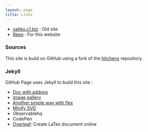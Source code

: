 ```yaml
---
layout: page
title: Links
---
```


- [yatiko.c1.biz](http://www.yatiko.c1.biz/) : Old site
- [Repo](https://github.com/fractalcitta/fractalcitta.github.io) : For this website

### Sources

This site is build on GitHub using a fork of the [hitchens](https://github.com/patdryburgh/hitchens/) repository.

### Jekyll

GitHub Page uses Jekyll to build this site : 

- [Doc with addons](https://jekyllcodex.org/)
- [Image gallery](https://dmnfarrell.github.io/software/jekyll-galleries)
- [Another simple way with flex](https://www.aravindiyer.com/posts/equal-height-image-gallery)
- [Minify SVG](https://jakearchibald.github.io/svgomg/)
- Observablehq
- CodePen
- [Overleaf](https://fr.overleaf.com/): Create LaTex document online





